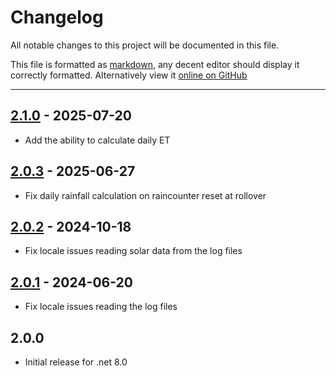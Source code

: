 ﻿# Changelog

All notable changes to this project will be documented in this file.

This file is formatted as [markdown](https://www.markdownguide.org/), any decent editor should display it correctly formatted.
Alternatively view it [online on GitHub](https://github.com/cumulusmx/CreateMissing/blob/main/CHANGELOG.md)

---

## [2.1.0][4] - 2025-07-20
- Add the ability to calculate daily ET

## [2.0.3][3] - 2025-06-27
- Fix daily rainfall calculation on raincounter reset at rollover

## [2.0.2][2] - 2024-10-18
- Fix locale issues reading solar data from the log files

## [2.0.1][1] - 2024-06-20
- Fix locale issues reading the log files

## 2.0.0
- Initial release for .net 8.0


[1]: https://github.com/cumulusmx/CreateMissing/releases/tag/v2.0.1
[2]: https://github.com/cumulusmx/CreateMissing/releases/tag/v2.0.2
[3]: https://github.com/cumulusmx/CreateMissing/releases/tag/v2.0.3
[4]: https://github.com/cumulusmx/CreateMissing/releases/tag/v2.1.0